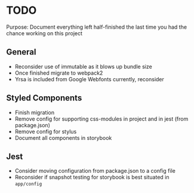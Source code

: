# TODO

Purpose: Document everything left half-finished the last time you had the chance working on this project

## General
* Reconsider use of immutable as it blows up bundle size
* Once finished migrate to webpack2
* Yrsa is included from Google Webfonts currently, reconsider

## Styled Components

* Finish migration
* Remove config for supporting css-modules in project and in jest (from package.json)
* Remove config for stylus
* Document all components in storybook

## Jest

* Consider moving configuration from package.json to a config file
* Reconsider if snapshot testing for storybook is best situated in `app/config`

